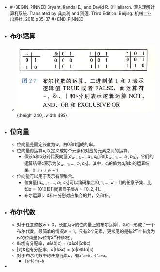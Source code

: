 - #+BEGIN_PINNED
  Bryant, Randal E., and David R. O’Hallaron. 深入理解计算机系统. Translated by 龚奕利 and 贺莲. Third Edition. Beijing: 机械工业出版社, 2016.p35-37
  #+END_PINNED
- ## 布尔运算
	- ![image.png](../assets/image_1666845691824_0.png){:height 240, :width 495}
- ## 位向量
	- 位向量是固定长度为$w$，由0和1组成的串。
	- 位向量的运算可以定义成每个元素和对应的元素之间的运算。
		- 假设a和b分别代表向量$[a_{w-1}, ..., a_1, a_0]$和$[b_{w-1},...,b_1,b_0]$，它们的运算结果c表示为$[c_{w-1},...,c_1,c_0]$。其中，$c_i$的值为$a_i$和$b_i$的运算结果，$0 \leq i \leq w-1$
	- 位向量可以用于表示有限集合。
		- 位向量$[a_{w-1}, ... , a_1, a_0]$可以编码集合$[0, 1, ... , w-1]$的任意子集。比如$a \doteq [010101]$就表示子集$A \doteq [0, 2, 4]$。
		- 布尔运算$|$、$\&$和$\sim$分别对应集合的并，交和补。
- ## 布尔代数
	- 对于任意整数$w > 0$，长度为$w$的位向量上的布尔运算$|$、$\&$和$\sim$形成了一个布尔代数。最简单的情况$w = 1$，只有2个元素，更常见的是有$2^w$个长度为$w$的位向量($w$位有$2^w$种情况)。
	- $\&$对$|$有分配率，$a\&(b|c) = (a\&b)|(a\&c)$
	- $|$对$\&$也有分配率，$a|(b\&c) = (a | b) \& (a | c)$
	- 对于布尔代数中的任意元素$a$，有`a^a=0`，`0^a=a`。
		- `(a^b)^a=b`
-
